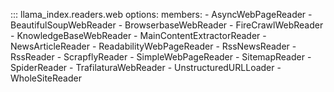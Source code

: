 ::: llama_index.readers.web
    options:
      members:
        - AsyncWebPageReader
        - BeautifulSoupWebReader
        - BrowserbaseWebReader
        - FireCrawlWebReader
        - KnowledgeBaseWebReader
        - MainContentExtractorReader
        - NewsArticleReader
        - ReadabilityWebPageReader
        - RssNewsReader
        - RssReader
        - ScrapflyReader
        - SimpleWebPageReader
        - SitemapReader
        - SpiderReader
        - TrafilaturaWebReader
        - UnstructuredURLLoader
        - WholeSiteReader
